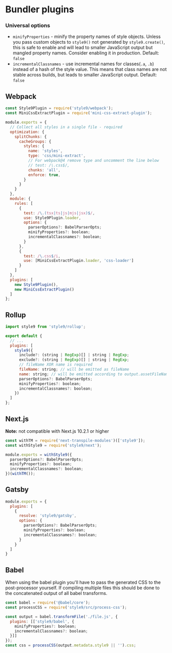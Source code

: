 # Bundler plugins

### Universal options

- `minifyProperties` - minify the property names of style objects. Unless you pass custom objects to `style9()` not generated by `style9.create()`, this is safe to enable and will lead to smaller JavaScript output but mangled property names. Consider enabling it in production. Default: `false`
- `incrementalClassnames` - use incremental names for classes(`.a`, `.b`) instead of a hash of the style value. This means that class names are not stable across builds, but leads to smaller JavaScript output. Default: `false`

## Webpack

```javascript
const Style9Plugin = require('style9/webpack');
const MiniCssExtractPlugin = require('mini-css-extract-plugin');

module.exports = {
  // Collect all styles in a single file - required
  optimization: {
    splitChunks: {
      cacheGroups: {
        styles: {
          name: 'styles',
          type: 'css/mini-extract',
          // For webpack@4 remove type and uncomment the line below
          // test: /\.css$/,
          chunks: 'all',
          enforce: true,
        }
      }
    }
  },
  module: {
    rules: [
      {
        test: /\.(tsx|ts|js|mjs|jsx)$/,
        use: Style9Plugin.loader,
        options: {
          parserOptions?: BabelParserOpts;
          minifyProperties?: boolean;
          incrementalClassnames?: boolean;
        }
      },
      {
        test: /\.css$/i,
        use: [MiniCssExtractPlugin.loader, 'css-loader']
      }
    ]
  },
  plugins: [
    new Style9Plugin(),
    new MiniCssExtractPlugin()
  ]
};
```

## Rollup

```javascript
import style9 from 'style9/rollup';

export default {
  // ...
  plugins: [
    style9({
      include?: (string | RegExp)[] | string | RegExp;
      exclude?: (string | RegExp)[] | string | RegExp;
      // fileName XOR name is required
      fileName: string; // will be emitted as fileName
      name: string; // will be emitted according to output.assetFileNames format
      parserOptions?: BabelParserOpts;
      minifyProperties?: boolean;
      incrementalClassnames?: boolean;
    })
  ]
};
```

## Next.js

**Note:** not compatible with Next.js 10.2.1 or higher

```javascript
const withTM = require('next-transpile-modules')(['style9']);
const withStyle9 = require('style9/next');

module.exports = withStyle9({
  parserOptions?: BabelParserOpts;
  minifyProperties?: boolean;
  incrementalClassnames?: boolean;
})(withTM());
```

## Gatsby

```javascript
module.exports = {
  plugins: [
    {
      resolve: 'style9/gatsby',
      options: {
        parserOptions?: BabelParserOpts;
        minifyProperties?: boolean;
        incrementalClassnames?: boolean;
      }
    }
  ]
}
```

## Babel

When using the babel plugin you'll have to pass the generated CSS to the post-processor yourself. If compiling multiple files this should be done to the concatenated output of all babel transforms.

```javascript
const babel = require('@babel/core');
const processCSS = require('style9/src/process-css');

const output = babel.transformFile('./file.js', {
  plugins: [['style9/babel', {
    minifyProperties?: boolean;
    incrementalClassnames?: boolean;
  }]]
});
const css = processCSS(output.metadata.style9 || '').css;
```
